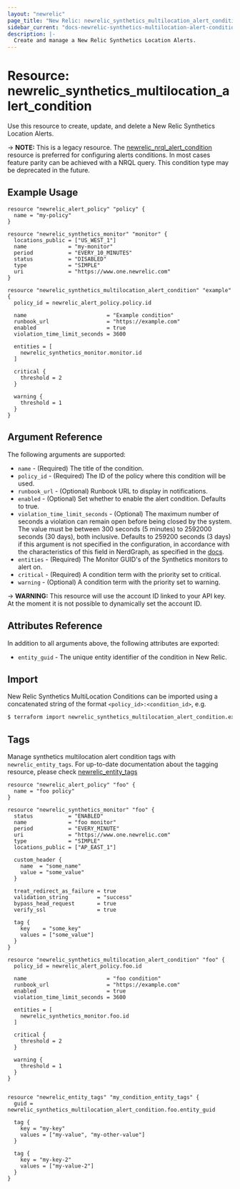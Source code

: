 ```yaml
---
layout: "newrelic"
page_title: "New Relic: newrelic_synthetics_multilocation_alert_condition"
sidebar_current: "docs-newrelic-synthetics-multilocation-alert-condition"
description: |-
  Create and manage a New Relic Synthetics Location Alerts.
---
```


# Resource: newrelic\_synthetics\_multilocation\_alert\_condition

Use this resource to create, update, and delete a New Relic Synthetics Location Alerts.

-> **NOTE:** This is a legacy resource. The [newrelic_nrql_alert_condition](nrql_alert_condition.html) resource is preferred for configuring alerts conditions. In most cases feature parity can be achieved with a NRQL query. This condition type may be deprecated in the future.

## Example Usage

```hcl
resource "newrelic_alert_policy" "policy" {
  name = "my-policy"
}

resource "newrelic_synthetics_monitor" "monitor" {
  locations_public = ["US_WEST_1"]
  name             = "my-monitor"
  period           = "EVERY_10_MINUTES"
  status           = "DISABLED"
  type             = "SIMPLE"
  uri              = "https://www.one.newrelic.com"
}

resource "newrelic_synthetics_multilocation_alert_condition" "example" {
  policy_id = newrelic_alert_policy.policy.id

  name                         = "Example condition"
  runbook_url                  = "https://example.com"
  enabled                      = true
  violation_time_limit_seconds = 3600

  entities = [
    newrelic_synthetics_monitor.monitor.id
  ]

  critical {
    threshold = 2
  }

  warning {
    threshold = 1
  }
}
```
## Argument Reference

The following arguments are supported:

  * `name` - (Required) The title of the condition.
  * `policy_id` - (Required) The ID of the policy where this condition will be used.
  * `runbook_url` - (Optional) Runbook URL to display in notifications.
  * `enabled` - (Optional) Set whether to enable the alert condition.  Defaults to true.
  * `violation_time_limit_seconds` - (Optional) The maximum number of seconds a violation can remain open before being closed by the system. The value must be between 300 seconds (5 minutes) to 2592000 seconds (30 days), both inclusive. Defaults to 259200 seconds (3 days) if this argument is not specified in the configuration, in accordance with the characteristics of this field in NerdGraph, as specified in the [docs](https://docs.newrelic.com/docs/alerts-applied-intelligence/new-relic-alerts/advanced-alerts/rest-api-alerts/alerts-conditions-api-field-names/#violation_time_limit_seconds).
  * `entities` - (Required) The Monitor GUID's of the Synthetics monitors to alert on.
  * `critical` - (Required) A condition term with the priority set to critical.
  * `warning` - (Optional) A condition term with the priority set to warning.


-> **WARNING:** This resource will use the account ID linked to your API key. At the moment it is not possible to dynamically set the account ID.


## Attributes Reference

In addition to all arguments above, the following attributes are exported:

  * `entity_guid` - The unique entity identifier of the condition in New Relic.

## Import

New Relic Synthetics MultiLocation Conditions can be imported using a concatenated string of the format
 `<policy_id>:<condition_id>`, e.g.

```bash
$ terraform import newrelic_synthetics_multilocation_alert_condition.example 12345678:1456
```

## Tags

Manage synthetics multilocation alert condition tags with `newrelic_entity_tags`. For up-to-date documentation about the tagging resource, please check [newrelic_entity_tags](entity_tags.html#example-usage)

```hcl
resource "newrelic_alert_policy" "foo" {
  name = "foo policy"
}

resource "newrelic_synthetics_monitor" "foo" {
  status           = "ENABLED"
  name             = "foo monitor"
  period           = "EVERY_MINUTE"
  uri              = "https://www.one.newrelic.com"
  type             = "SIMPLE"
  locations_public = ["AP_EAST_1"]

  custom_header {
    name  = "some_name"
    value = "some_value"
  }

  treat_redirect_as_failure = true
  validation_string         = "success"
  bypass_head_request       = true
  verify_ssl                = true

  tag {
    key    = "some_key"
    values = ["some_value"]
  }
}

resource "newrelic_synthetics_multilocation_alert_condition" "foo" {
  policy_id = newrelic_alert_policy.foo.id

  name                         = "foo condition"
  runbook_url                  = "https://example.com"
  enabled                      = true
  violation_time_limit_seconds = 3600

  entities = [
    newrelic_synthetics_monitor.foo.id
  ]

  critical {
    threshold = 2
  }

  warning {
    threshold = 1
  }
}


resource "newrelic_entity_tags" "my_condition_entity_tags" {
  guid = newrelic_synthetics_multilocation_alert_condition.foo.entity_guid

  tag {
    key = "my-key"
    values = ["my-value", "my-other-value"]
  }

  tag {
    key = "my-key-2"
    values = ["my-value-2"]
  }
}
```

